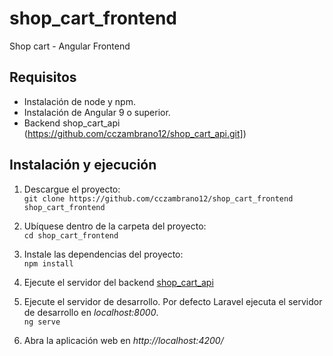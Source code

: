 # shop_cart_frontend
Shop cart - Angular Frontend

## Requisitos
- Instalación de node y npm.
- Instalación de Angular 9 o superior.
- Backend shop_cart_api (https://github.com/cczambrano12/shop_cart_api.git])

## Instalación y ejecución
1. Descargue el proyecto:  
`git clone https://github.com/cczambrano12/shop_cart_frontend shop_cart_frontend`  

2. Ubíquese dentro de la carpeta del proyecto:  
`cd shop_cart_frontend`  

3. Instale las dependencias del proyecto:  
`npm install`  

4. Ejecute el servidor del backend [shop_cart_api](https://github.com/cczambrano12/shop_cart_api.git])

5. Ejecute el servidor de desarrollo. Por defecto Laravel ejecuta el servidor de desarrollo en *localhost:8000*.    
`ng serve`

6. Abra la aplicación web en *http://localhost:4200/*

